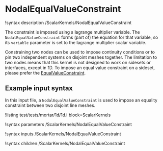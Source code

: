 # NodalEqualValueConstraint

!syntax description /ScalarKernels/NodalEqualValueConstraint

The constraint is imposed using a lagrange multiplier variable. The `NodalEqualValueConstraint` forms (part of) the equation for that variable, so its `variable` parameter is set to the lagrange multiplier scalar variable.

Constraining two nodes can be used to impose continuity conditions or to pin
two independent systems on disjoint meshes together. The limitation to two
nodes means that this kernel is not designed to work on sidesets or interfaces, except in 1D.
To impose an equal value constraint on a sideset, please prefer the
[EqualValueConstraint](source/constraints/EqualValueConstraint.md).

## Example input syntax

In this input file, a `NodalEqualValueConstraint` is used to impose an equality constraint between two disjoint line meshes.

!listing test/tests/mortar/1d/1d.i block=ScalarKernels

!syntax parameters /ScalarKernels/NodalEqualValueConstraint

!syntax inputs /ScalarKernels/NodalEqualValueConstraint

!syntax children /ScalarKernels/NodalEqualValueConstraint
